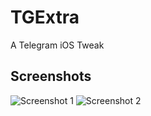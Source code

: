 # TGExtra
A Telegram iOS Tweak

## Screenshots

![Screenshot 1](./images/screenshot1.png)
![Screenshot 2](./images/screenshot2.png)

